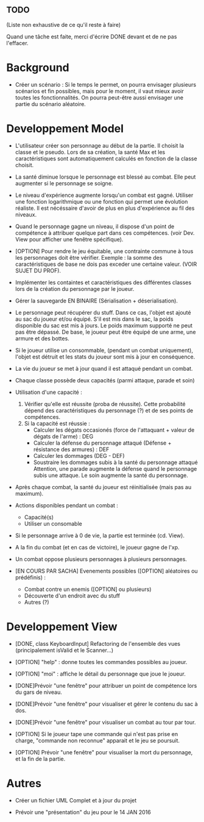 ## TODO

(Liste non exhaustive de ce qu'il reste à faire)

Quand une tâche est faite, merci d'écrire DONE devant et de ne pas l'effacer.

# Background 

* Créer un scénario : Si le temps le permet, on pourra envisager plusieurs scénarios et fin possibles, mais pour le moment, il vaut mieux avoir toutes les fonctionnalités. On pourra peut-être aussi envisager une partie du scénario aléatoire. 

# Developpement Model

* L'utilisateur créer son personnage au début de la partie. Il choisit la classe et le pseudo. Lors de sa création, la santé Max et les caractéristiques sont automatiquement calculés en fonction de la classe choisit. 

* La santé diminue lorsque le personnage est blessé au combat. Elle peut augmenter si le personnage se soigne. 

* Le niveau d'expérience augmente lorsqu'un combat est gagné. Utiliser une fonction logarithmique ou une fonction qui permet une évolution réaliste. Il est nécéssaire d'avoir de plus en plus d'expérience au fil des niveaux. 

* Quand le personnage gagne un niveau, il dispose d'un point de compétence à attribuer quelque part dans ces compétences. (voir Dev. View pour afficher une fenêtre spécifique).  

* [OPTION] Pour rendre le jeu équitable, une contrainte commune à tous les personnages doit être vérifier. Exemple : la somme des caractéristiques de base ne dois pas exceder une certaine valeur. (VOIR SUJET DU PROF).  

* Implémenter les containtes et caractéristiques des différentes classes lors de la création du personnage par le joueur. 

* Gérer la sauvegarde EN BINAIRE (Sérialisation + déserialisation). 

* Le personnage peut récupérer du stuff. Dans ce cas, l'objet est ajouté au sac du joueur et/ou équipé. S'il est mis dans le sac, la poids disponible du sac est mis à jours. Le poids maximum supporté ne peut pas être dépassé. De base, le joueur peut être équipé de une arme, une armure et des bottes.

* Si le joueur utilise un consommable, (pendant un combat uniquement), l'objet est détruit et les stats du joueur sont mis à jour en conséquence. 

* La vie du joueur se met à jour quand il est attaqué pendant un combat.

* Chaque classe possède deux capacités (parmi attaque, parade et soin)

* Utilisation d'une capacité : 
    1. Vérifier qu'elle est réussite (proba de réussite). Cette probabilité dépend des caractéristiques du personnage (?) et de ses points de compétences. 
    2. Si la capacité est réussie : 
        - Calculer les dégats occasionés (force de l'attaquant + valeur de dégats de l'arme) : DEG
        - Calculer la défense du personnage attaqué (Défense + résistance des armures) : DEF
        - Calculer les dommages (DEG - DEF)
        - Soustraire les dommages subis à la santé du personnage attaqué
Attention, une parade augmente la défense quand le personnage subis une attaque. Le soin augmente la santé du personnage.

* Après chaque combat, la santé du joueur est réinitialisée (mais pas au maximum). 

* Actions disponibles pendant un combat : 
    - Capacité(s)
    - Utiliser un consomable
    
* Si le personnage arrive à 0 de vie, la partie est terminée (cd. View).

* A la fin du combat (et en cas de victoire), le joueur gagne de l'xp. 

* Un combat oppose plusieurs personnages à plusieurs personnages.

* [EN COURS PAR SACHA] Evenements possibles ([OPTION] aléatoires ou prédéfinis) :
    - Combat contre un enemis ([OPTION] ou plusieurs)
    - Découverte d'un endroit avec du stuff
    - Autres (?)

# Developpement View

* [DONE, class KeyboardInput] Refactoring de l'ensemble des vues (principalement isValid et le Scanner...)

* [OPTION] "help" : donne toutes les commandes possibles au joueur. 

* [OPTION] "moi" : affiche le détail du personnage que joue le joueur.

* [DONE]Prévoir "une fenêtre" pour attribuer un point de compétence lors du gars de niveau.

* [DONE]Prévoir "une fenêtre" pour visualiser et gérer le contenu du sac à dos.  

* [DONE]Prévoir "une fenêtre" pour visualiser un combat au tour par tour.

* [OPTION] Si le joueur tape une commande qui n'est pas prise en charge, "commande non reconnue" apparait et le jeu se poursuit. 

* [OPTION] Prévoir "une fenêtre" pour visualiser la mort du personnage, et la fin de la partie.

# Autres

* Créer un fichier UML Complet et à jour du projet

* Prévoir une "présentation" du jeu pour le 14 JAN 2016
